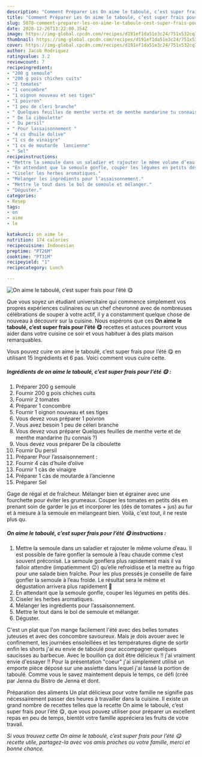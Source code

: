 ```yaml
---
description: "Comment Préparer Les On aime le taboulé, c’est super frais pour l’été 😋"
title: "Comment Préparer Les On aime le taboulé, c’est super frais pour l’été 😋"
slug: 5078-comment-preparer-les-on-aime-le-taboule-cest-super-frais-pour-lete
date: 2020-12-26T13:22:00.354Z
image: https://img-global.cpcdn.com/recipes/d191ef1da51e3c24/751x532cq70/on-aime-le-taboule-cest-super-frais-pour-lete-😋-photo-principale-de-la-recette.jpg
thumbnail: https://img-global.cpcdn.com/recipes/d191ef1da51e3c24/751x532cq70/on-aime-le-taboule-cest-super-frais-pour-lete-😋-photo-principale-de-la-recette.jpg
cover: https://img-global.cpcdn.com/recipes/d191ef1da51e3c24/751x532cq70/on-aime-le-taboule-cest-super-frais-pour-lete-😋-photo-principale-de-la-recette.jpg
author: Jacob Rodriquez
ratingvalue: 3.2
reviewcount: 7
recipeingredient:
- "200 g semoule"
- "200 g pois chiches cuits"
- "2 tomates"
- "1 concombre"
- "1 oignon nouveau et ses tiges"
- "1 poivron"
- "1 peu de cleri branche"
- " Quelques feuilles de menthe verte et de menthe mandarine tu connais "
- " De la ciboulette"
- " Du persil"
- " Pour lassaisonnement "
- "4 cs dhuile dolive"
- "1 cs de vinaigre"
- "1 cs de moutarde  lancienne"
- " Sel"
recipeinstructions:
- "Mettre la semoule dans un saladier et rajouter le même volume d’eau. Il est possible de faire gonfler la semoule à l’eau chaude comme c’est souvent préconisé. La semoule gonflera plus rapidement mais il va falloir attendre (impatiemment 😉) qu’elle refroidisse et la mettre au frigo pour une salade bien fraîche. Pour les plus pressés je conseille de faire gonfler la semoule à l’eau froide. Le résultat sera le même et dégustation arrivera plus rapidement 🤪"
- "En attendant que la semoule gonfle, couper les légumes en petits dés."
- "Ciseler les herbes aromatiques."
- "Mélanger les ingrédients pour l’assaisonnement."
- "Mettre le tout dans le bol de semoule et mélanger."
- "Déguster."
categories:
- Resep
tags:
- on
- aime
- le

katakunci: on aime le 
nutrition: 174 calories
recipecuisine: Indonesian
preptime: "PT26M"
cooktime: "PT31M"
recipeyield: "1"
recipecategory: Lunch

---
```



![On aime le taboulé, c’est super frais pour l’été 😋](https://img-global.cpcdn.com/recipes/d191ef1da51e3c24/751x532cq70/on-aime-le-taboule-cest-super-frais-pour-lete-😋-photo-principale-de-la-recette.jpg)

Que vous soyez un étudiant universitaire qui commence simplement vos propres expériences culinaires ou un chef chevronné avec de nombreuses célébrations de souper à votre actif, il y a constamment quelque chose de nouveau à découvrir sur la cuisine. Nous espérons que ces <strong> On aime le taboulé, c’est super frais pour l’été 😋 </strong> recettes et astuces pourront vous aider dans votre cuisine ce soir et vous habituer à des plats maison remarquables.

<!--inarticleads1-->

Vous pouvez cuire on aime le taboulé, c’est super frais pour l’été 😋 en utilisant 15 Ingrédients et 6 pas. Voici comment vous cuire cette.

##### Ingrédients de on aime le taboulé, c’est super frais pour l’été 😋 :

1. Préparer 200 g semoule
1. Fournir 200 g pois chiches cuits
1. Fournir 2 tomates
1. Préparer 1 concombre
1. Fournir 1 oignon nouveau et ses tiges
1. Vous devez vous préparer 1 poivron
1. Vous avez besoin 1 peu de céleri branche
1. Vous devez vous préparer  Quelques feuilles de menthe verte et de menthe mandarine (tu connais ?)
1. Vous devez vous préparer  De la ciboulette
1. Fournir  Du persil
1. Préparer  Pour l’assaisonnement :
1. Fournir 4 càs d’huile d’olive
1. Fournir 1 càs de vinaigre
1. Préparer 1 càs de moutarde à l’ancienne
1. Préparer  Sel


Gage de régal et de fraîcheur. Mélanger bien et égrainer avec une fourchette pour éviter les grumeaux. Couper les tomates en petits dés en prenant soin de garder le jus et incorporer les (dés de tomates + jus) au fur et à mesure à la semoule en mélangeant bien. Voilà, c&#39;est tout, il ne reste plus qu. 

<!--inarticleads2-->

##### On aime le taboulé, c’est super frais pour l’été 😋 instructions :

1. Mettre la semoule dans un saladier et rajouter le même volume d’eau. Il est possible de faire gonfler la semoule à l’eau chaude comme c’est souvent préconisé. La semoule gonflera plus rapidement mais il va falloir attendre (impatiemment 😉) qu’elle refroidisse et la mettre au frigo pour une salade bien fraîche. Pour les plus pressés je conseille de faire gonfler la semoule à l’eau froide. Le résultat sera le même et dégustation arrivera plus rapidement 🤪
1. En attendant que la semoule gonfle, couper les légumes en petits dés.
1. Ciseler les herbes aromatiques.
1. Mélanger les ingrédients pour l’assaisonnement.
1. Mettre le tout dans le bol de semoule et mélanger.
1. Déguster.


C&#39;est un plat que l&#39;on mange facilement l&#39;été avec des belles tomates juteuses et avec des concombre savoureux. Mais je dois avouer avec le confinement, les journées ensoleillées et les températures digne de sortir enfin les shorts j&#39;ai eu envie de taboulé pour accompagner quelques saucisses au barbecue. Avec le bouillon ça doit être délicieux !! j&#39;ai vraiment envie d&#39;essayer !! Pour la présentation &#34;coeur&#34; j&#39;ai simplement utilisé un emporte pièce déposé sur une assiette dans lequel j&#39;ai tassé la portion de taboulé. Comme vous le savez maintement depuis le temps, ce défi (créé par Jenna du Bistro de Jenna et dont. 

<!--inarticleads1-->

<p>
Préparation des aliments Un plat délicieux pour votre famille ne signifie pas nécessairement passer des heures à travailler dans la cuisine. Il existe un grand nombre de recettes telles que la recette On aime le taboulé, c’est super frais pour l’été 😋, que vous pouvez utiliser pour préparer un excellent repas en peu de temps, bientôt votre famille appréciera les fruits de votre travail.
</p>

<p>
<i>Si vous trouvez cette On aime le taboulé, c’est super frais pour l’été 😋 recette utile, partagez-la avec vos amis proches ou votre famille, merci et bonne chance.</i>
</p>
